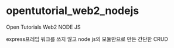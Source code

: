 # opentutorial_web2_nodejs
Open Tutorials Web2 NODE JS 

express프레임 워크를 쓰지 않고
node js의 모듈만으로 만든 간단한 CRUD